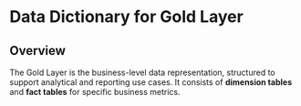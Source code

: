 # **Data Dictionary for Gold Layer**
## **Overview**
The Gold Layer is the business-level data representation, structured to support analytical and reporting use cases. It consists of **dimension tables**
and **fact tables** for specific business metrics.


